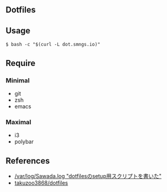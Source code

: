 Dotfiles
---

## Usage

``` shell
$ bash -c "$(curl -L dot.smngs.io)"
```

## Require
### Minimal
- git
- zsh
- emacs

### Maximal
- i3
- polybar

## References
- [/var/log/Sawada.log "dotfilesのsetup用スクリプトを書いた"](https://takuzoo3868.hatenablog.com/entry/2017/10/29/033252)
- [takuzoo3868/dotfiles](https://github.com/takuzoo3868/dotfiles)
